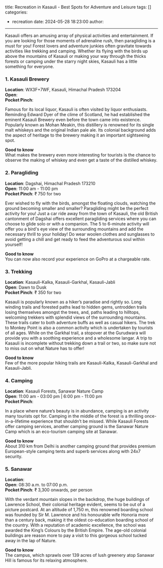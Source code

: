 title: Recreation in Kasauli - Best Spots for Adventure and Leisure
tags: []
categories:
  - recreation
date: 2024-05-28 18:23:00
author:
---
Kasauli offers an amusing array of physical activities and entertainment. If you are looking for those moments of adrenaline rush, then paragliding is a must for you! Forest lovers and adventure junkies often gravitate towards activities like trekking and camping. Whether its flying with the birds up above the mountains of Kasauli or making your way through the thicks forests or camping under the starry night skies, Kasauli has a little something for everyone.

### 1. Kasauli Brewery
**Location**: WX3F+7WF, Kasauli, Himachal Pradesh 173204<br>
**Open**: <br>
**Pocket Pinch**: 

Famous for its local liquor, Kasauli is often visited by liquor enthusiasts. Reminding Edward Dyer of the clime of Scotland, he had established the eminent Kasauli Brewery even before the town came into existence. Popularly known as Mohan Meakin, this distillery is renowned for its single malt whiskeys and the original Indian pale ale. Its colonial background adds the aspect of heritage to the brewery making it an important sightseeing spot.

**Good to know** <br>
What makes the brewery even more interesting for tourists is the chance to observe the making of whiskey and even get a taste of the distilled whiskey.


### 2. Paragliding
**Location**: Dagshai, Himachal Pradesh 173210<br>
**Open**: 11:00 am - 11:00 pm <br>
**Pocket Pinch**: ₹ 750 for two

Ever wished to fly with the birds, amongst the floating clouds, watching the ground becoming smaller and smaller? Paragliding might be the perfect activity for you! Just a car ride away from the town of Kasauli, the old British cantonment of Dagshai offers excellent paragliding services where you can choose to glide solo or with a companion. The 5 to 6-minute activity will offer you a bird's eye view of the surrounding mountains and add the necessary thrill to your holiday! Do wear woolen clothes and sunglasses to avoid getting a chill and get ready to feed the adventurous soul within yourself!

**Good to know** <br>
You can now also record your experience on GoPro at a chargeable rate.


### 3. Trekking
**Location**: Kasauli-Kalka, Kasauli-Garkhal, Kasauli-Jabli<br>
**Open**: Dawn to Dusk<br>
**Pocket Pinch**: ₹ 350 for two

Kasauli is popularly known as a hiker’s paradise and rightly so. Long winding trails and forested paths lead to hidden gems, untrodden trails losing themselves amongst the trees, and, paths leading to hilltops, welcoming trekkers with splendid views of the surrounding mountains. These trails cater to both adventure buffs as well as casual hikers. The trek to Monkey Point is also a common activity which is undertaken by tourists of all ages. While on the Garkhal trail, a stopover at the Gurudwara will provide you with a soothing experience and a wholesome langar. A trip to Kasauli is incomplete without trekking down a trail or two, so make sure not to miss out on what Nature has to offer!  

**Good to know** <br>
Few of the more popular hiking trails are Kasauli-Kalka, Kasauli-Garkhal and Kasauli-Jabli.

### 4. Camping
**Location**: Kasauli Forests, Sanawar Nature Camp<br>
**Open**: 11:00 am - 03:00 pm | 6:00 pm - 11:00 pm <br>
**Pocket Pinch**: 

In a place where nature’s beauty is in abundance, camping is an activity many tourists opt for. Camping in the middle of the forest is a thrilling once-in-a-lifetime experience that shouldn’t be missed. While Kasauli Forests offer camping services, another camping ground is the Sanawar Nature Camp which is an eco-tourism camping site at Sanawar.  

**Good to know** <br>
About 310 km from Delhi is another camping ground that provides premium European-style camping tents and superb services along with 24x7 security.


### 5. Sanawar
**Location**: <br>
**Open**: 08:30 a.m. to 07:00 p.m. <br>
**Pocket Pinch**: ₹ 3,300 onwards, per person

With the verdant mountain slopes in the backdrop, the huge buildings of Lawrence School, their colonial heritage evident, seems to be out of a picture postcard. At an altitude of 1,750 m, this renowned boarding school was founded by Sir M. Lawrence and his honourable wife Honoria more than a century back, making it the oldest co-education boarding school of the country. With a reputation of academic excellence, the school was awarded the King’s Colours by the British Empire. The age-old colonial buildings are reason more to pay a visit to this gorgeous school tucked away in the lap of Nature.   

**Good to know** <br>
The campus, which sprawls over 139 acres of lush greenery atop Sanawar Hill is famous for its relaxing atmosphere.